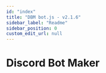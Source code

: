 ```yaml
---
id: "index"
title: "DBM bot.js - v2.1.6"
sidebar_label: "Readme"
sidebar_position: 0
custom_edit_url: null
---
```


# Discord Bot Maker
